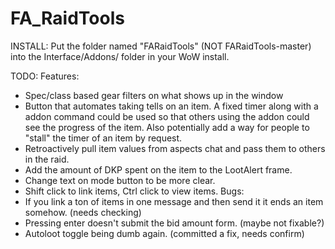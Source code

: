 FA_RaidTools
============

INSTALL: Put the folder named "FARaidTools" (NOT FARaidTools-master) into the Interface/Addons/ folder in your WoW install.


TODO:
Features:
- Spec/class based gear filters on what shows up in the window
- Button that automates taking tells on an item. A fixed timer along with a addon command could be used so that others using the addon could see the progress of the item. Also potentially add a way for people to "stall" the timer of an item by request.
- Retroactively pull item values from aspects chat and pass them to others in the raid.
- Add the amount of DKP spent on the item to the LootAlert frame.
- Change text on mode button to be more clear.
- Shift click to link items, Ctrl click to view items.
Bugs:
- If you link a ton of items in one message and then send it it ends an item somehow. (needs checking)
- Pressing enter doesn't submit the bid amount form. (maybe not fixable?)
- Autoloot toggle being dumb again. (committed a fix, needs confirm)